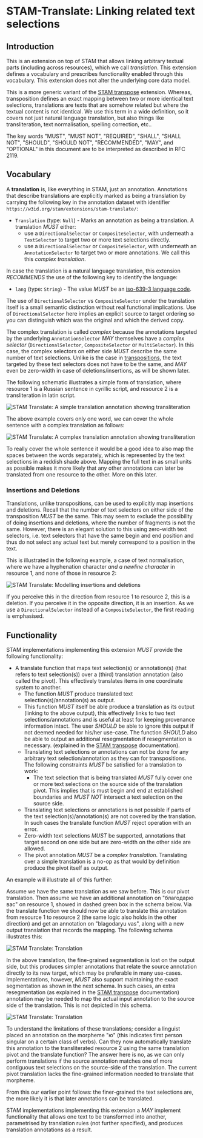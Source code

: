 # STAM-Translate: Linking related text selections

## Introduction

This is an extension on top of STAM that allows linking arbitrary textual parts
(including across resources), which we call *translation*. This extension defines a
vocabulary and prescribes functionality enabled through this vocabulary. This
extension does not alter the underlying core data model.

This is a more generic variant of the [STAM transpose](../stam-transpose/) extension.
Whereas, transposition defines an exact mapping between two or more identical text selections, translations
are texts that are somehow related but where the textual content is not identical.
We use this term in a wide definition, so it covers not just natural language translation, but also things like
transliteration, text normalisation, spelling correction, etc.. 

The key words "MUST", "MUST NOT", "REQUIRED", "SHALL", "SHALL NOT", "SHOULD",
"SHOULD NOT", "RECOMMENDED", "MAY", and "OPTIONAL" in this document are to be
interpreted as described in RFC 2119.

## Vocabulary

A **translation** is, like everything in STAM, just an annotation. Annotations
that describe translations are explicitly marked as being a translation by
carrying the following key in the annotation dataset with identifier
``https://w3id.org/stam/extensions/stam-translate/``:

* `Translation` (type: `Null`) - Marks an annotation as being a translation. A translation *MUST* either:
    * use a `DirectionalSelector` or `CompositeSelector`, with underneath a `TextSelector` to target two or more text selections directly. 
    * use a `DirectionalSelector` or `CompositeSelector`, with underneath an `AnnotationSelector` to target two or more annotations. We call this this *complex translation*.

In case the translation is a natural language translation, this extension
*RECOMMENDS* the use of the following key to identify the language:

* `lang` (type: `String`) - The value *MUST* be an [iso-639-3 language code](https://iso639-3.sil.org/code_tables/639/data).

The use of `DirectionalSelector` vs `CompositeSelector` under the translation itself is a small semantic
distinction without real functional implications. Use of `DirectionalSelector`
here implies an explicit source to target ordering so you can distinguish which was
the original and which the derived copy.

The complex translation is called *complex* because the annotations targeted by
the underlying `AnnotationSelector` *MAY* themselves have a *complex selector*
(`DirectionalSelector`, `CompositeSelector` or `MultiSelector`). In this case,
the complex selectors on either side *MUST* describe the same number of text
selections.  Unlike is the case in [transpositions](../stam-transpose/), the
text targeted by these text selectors does not have to be the same, and *MAY*
even be zero-width in case of deletions/insertions, as will be shown later.

The following schematic illustrates a simple form of translation, where resource 1 
is a Russian sentence in cyrillic script, and resource 2 is a transliteration in latin script.

![STAM Translate: A simple translation annotation showing transliteration](translation.png)

The above example covers only one word, we can cover the whole sentence with a
complex translation as follows:

![STAM Translate: A complex translation annotation showing transliteration](translation2.png)

To really cover the whole sentence it would be a good idea to also map the
spaces between the words separately, which is represented by the text
selections in a reddish shade above. Mapping the full text in as small units as
possible makes it more likely that any other annotations can later be
translated from one resource to the other. More on this later.

### Insertions and Deletions

Translations, unlike transpositions, can be used to explicitly map insertions and
deletions. Recall that the number of text selectors on either side of the
transposition *MUST* be the same. This may seem to exclude the possibility of
doing insertions and deletions, where the number of fragments is not the same.
However, there is an elegant solution to this using zero-width text selectors, i.e.
text selectors that have the same begin and end position and thus do not select
any actual text but merely correspond to a position in the text.

This is illustrated in the following example, a case of text normalisation,
where we have a hyphenation character *and a newline character* in resource 1,
and none of those in resource 2:

![STAM Translate: Modelling insertions and deletions](translation3.png)

If you perceive this in the direction from resource 1 to resource 2, this is a
deletion. If you perceive it in the opposite direction, it is an insertion. As
we use a `DirectionalSelector` instead of a `CompositeSelector`, the first
reading is emphasised.

## Functionality

STAM implementations implementing this extension *MUST* provide the following functionality:

* A translate function that maps text selection(s) or annotation(s) (that refers to text selection(s)) over a (third) translation annotation (also called the pivot). This effectively translates items in one coordinate system to another.
    * The function *MUST* produce translated text selection(s)/annotation(s) as output.
    * This function *MUST* itself be able produce a translation as its output (linking to the above output), this effectively links to two text selections/annotations and is useful at least for keeping provenance information intact. The user *SHOULD* be able to ignore this output if not deemed needed for his/her use-case. The function *SHOULD* also be able to output an additional resegmentation if resegmentation is necessary. (explained in the [STAM transpose](../stam-transpose) documentation).
    * Translating text selections or annotations can not be done for any arbitrary text selection/annotation as they can for transpositions. The following constraints *MUST* be satisfied for a translation to work:
        * The text selection that is being translated *MUST* fully cover one or more text selections on the source side of the translation pivot. This implies that is must begin and end at established boundaries and *MUST NOT* intersect a text selection on the source side.
    * Translating text selections or annotations is not possible if parts of the text selection(s)/annotation(s) are not covered by the translation. In such cases the translate function *MUST* reject operation with an error.
    * Zero-width text selections *MUST* be supported, annotations that target second on one side but are zero-width on the other side are allowed.
    * The pivot annotation *MUST* be a *complex translation*. Translating over a simple translation is a no-op as that would by definition produce the pivot itself as output.

An example will illustrate all of this further:

Assume we have the same translation as we saw before. This is our pivot translation. Then assume we have an additional annotation on "благодарю вас" on resource 1, showed in dashed green box in the schema below. Via the translate function we should now be able to translate this annotation from resource 1 to resource 2 (the same logic also holds in the other direction) and get an annotation on "blagodaryu vas", along with a new output translation that records the mapping. The following schema illustrates this:

![STAM Translate: Translation](translation4.png)

In the above translation, the fine-grained segmentation is lost on the output side, but this produces simpler annotations that 
relate the source annotation directly to its new target, which may be preferable in many use-cases. Implementations, however, *MUST* also support maintaining the exact segmentation as shown in the next schema. In such cases, an extra resegmentation (as explained in the [STAM transpose](../stam-transpose) documentation) annotation may be needed to map the actual input annotation to the source side of the translation. This is not depicted in this schema.

![STAM Translate: Translation](translation5.png)

To understand the limitations of these translations; consider a linguist placed an annotation on the morpheme "ю" (this indicates first person singular on a certain class of verbs). Can they now automatically translate this annotation to the transliterated resource 2 using the same translation pivot and the translate function? The answer here is no, as we can only perform translations if the source annotation matches one of more contiguous text selections on the source-side of the translation. The current pivot translation lacks the fine-grained information needed to translate that morpheme.

From this our earlier point follows: the finer-grained the text selections are,
the more likely it is that later annotations can be translated.

STAM implementations implementing this extension a *MAY* implement
functionality that allows one text to be transformed into another, parametrised
by translation rules (not further specified), and produces translation
annotations as a result.
